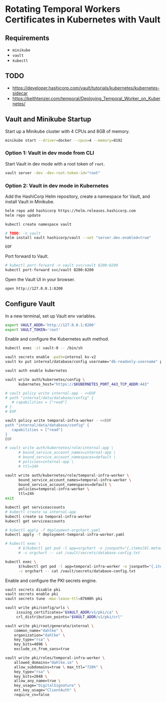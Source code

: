# Rotating Temporal Workers Certificates in Kubernetes with Vault

## Requirements
- `minikube`
- `vault`
- `kubectl`

## TODO
- https://developer.hashicorp.com/vault/tutorials/kubernetes/kubernetes-sidecar
- https://keithtenzer.com/temporal/Deploying_Temporal_Worker_on_Kubernetes/

## Vault and Minikube Startup

Start up a Minikube cluster with 4 CPUs and 8GB of memory.

```bash
minikube start --driver=docker --cpus=4 --memory=8192
```

### Option 1: Vault in dev mode from CLI

Start Vault in dev mode with a root token of `root`.

```bash
vault server -dev -dev-root-token-id="root"
```

### Option 2: Vault in dev mode in Kubernetes

Add the HashiCorp Helm repository, create a namespace for Vault, and install Vault in Minikube.

```bash
helm repo add hashicorp https://helm.releases.hashicorp.com
helm repo update

kubectl create namespace vault

# TODO: -n vault
helm install vault hashicorp/vault --set "server.dev.enabled=true"

EOF
```

Port forward to Vault.

```bash
# kubectl port-forward -n vault svc/vault 8200:8200
kubectl port-forward svc/vault 8200:8200
```

Open the Vault UI in your browser.

```bash
open http://127.0.0.1:8200
```

## Configure Vault

In a new terminal, set up Vault env variables.

```bash
export VAULT_ADDR='http://127.0.0.1:8200'
export VAULT_TOKEN='root'
```

Enable and configure the Kubernetes auth method.

```bash
kubectl exec -it vault-0 -- /bin/sh

vault secrets enable -path=internal kv-v2
vault kv put internal/database/config username="db-readonly-username" password="db-secret-password"

vault auth enable kubernetes

vault write auth/kubernetes/config \
      kubernetes_host="https://$KUBERNETES_PORT_443_TCP_ADDR:443"

# vault policy write internal-app - <<EOF
# path "internal/data/database/config" {
   # capabilities = ["read"]
# }
# EOF

vault policy write temporal-infra-worker - <<EOF
path "internal/data/database/config" {
   capabilities = ["read"]
}
EOF

# vault write auth/kubernetes/role/internal-app \
      # bound_service_account_names=internal-app \
      # bound_service_account_namespaces=default \
      # policies=internal-app \
      # ttl=24h

vault write auth/kubernetes/role/temporal-infra-worker \
      bound_service_account_names=temporal-infra-worker \
      bound_service_account_namespaces=default \
      policies=temporal-infra-worker \
      ttl=24h
exit
```

```bash
kubectl get serviceaccounts
# kubectl create sa internal-app
kubectl create sa temporal-infra-worker
kubectl get serviceaccounts

# kubectl apply -f deployment-orgchart.yaml
kubectl apply -f deployment-temporal-infra-worker.yaml

# kubectl exec \
      # $(kubectl get pod -l app=orgchart -o jsonpath="{.items[0].metadata.name}") \
      # -c orgchart -- cat /vault/secrets/database-config.txt

kubectl exec \
      $(kubectl get pod -l app=temporal-infra-worker -o jsonpath="{.items[0].metadata.name}") \
      -c orgchart -- cat /vault/secrets/database-config.txt
```

Enable and configure the PKI secrets engine.

```bash
vault secrets disable pki
vault secrets enable pki
vault secrets tune -max-lease-ttl=87600h pki

vault write pki/config/urls \
     issuing_certificates="$VAULT_ADDR/v1/pki/ca" \
     crl_distribution_points="$VAULT_ADDR/v1/pki/crl"

vault write pki/root/generate/internal \
    common_name="dahlke" \
    organization="dahlke" \
    key_type="rsa" \
    key_bits=4096 \
    exclude_cn_from_sans=true

vault write pki/roles/temporal-infra-worker \
    allowed_domains="dahlke.io" \
    allow_subdomains=true \ max_ttl="720h" \
    key_type="rsa" \
    key_bits=2048 \
    allow_any_name=true \
    key_usage="DigitalSignature" \
    ext_key_usage="ClientAuth" \
    require_cn=false
```
